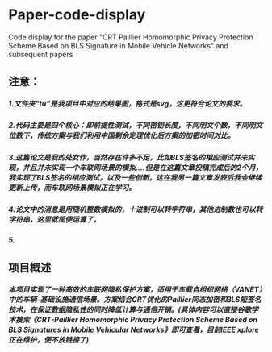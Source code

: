 # Paper-code-display
Code display for the paper "CRT Paillier Homomorphic Privacy Protection Scheme Based on BLS Signature in Mobile Vehicle Networks" and subsequent papers
## 注意：
##### 1.文件夹“tu”是我项目中对应的结果图，格式是svg，这更符合论文的要求。
##### 2.代码主要是四个核心：即前提性测试，不同密钥长度，不同明文个数，不同明文位数下，传统方案与我们利用中国剩余定理优化后方案的加密时间对比。
##### 3.这篇论文是我的处女作，当然存在许多不足，比如BLS签名的相应测试并未实现，并且并未实现一个车联网场景的模拟....但是在这篇文章投稿完成后的2个月，我实现了BLS签名的相应测试，以及一些创新，这在我另一篇文章发表后我会继续更新上传，而车联网场景模拟正在学习。
##### 4.论文中的消息是用随机整数模拟的，十进制可以转字符串，其他进制数也可以转字符串，这里就简便运算了。
##### 5.


## 项目概述
##### 本项目实现了一种高效的车联网隐私保护方案，适用于车载自组织网络（VANET）中的车辆-基础设施通信场景。方案结合CRT优化的Paillier同态加密和BLS短签名技术，在保证数据隐私性的同时降低计算与通信开销。(具体内容可以直接谷歌学术搜索《CRT-Paillier Homomorphic Privacy Protection Scheme Based on BLS Signatures in Mobile Vehicular Networks》即可查看，目前IEEE xplore正在维护，便不放链接了)
